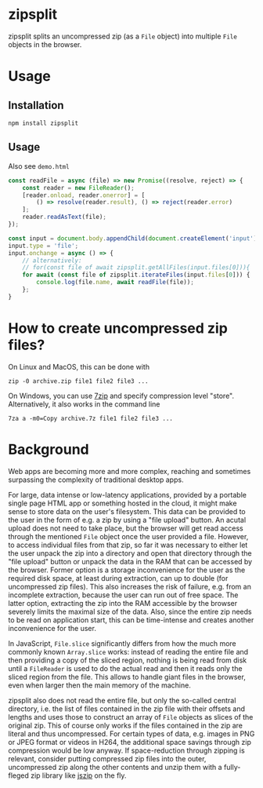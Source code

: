 # zipsplit
zipsplit splits an uncompressed zip (as a `File` object) into multiple `File`
objects in the browser.

# Usage
## Installation
```
npm install zipsplit
```
## Usage
Also see `demo.html`
```TypeScript
const readFile = async (file) => new Promise((resolve, reject) => {
    const reader = new FileReader();
    [reader.onload, reader.onerror] = [
        () => resolve(reader.result), () => reject(reader.error)
    ];
    reader.readAsText(file);
});

const input = document.body.appendChild(document.createElement('input'));
input.type = 'file';
input.onchange = async () => {
    // alternatively:            
    // for(const file of await zipsplit.getAllFiles(input.files[0])){
    for await (const file of zipsplit.iterateFiles(input.files[0])) {
        console.log(file.name, await readFile(file));
    };
}
```

# How to create uncompressed zip files?
On Linux and MacOS, this can be done with
```
zip -0 archive.zip file1 file2 file3 ...
```
On Windows, you can use [7zip](https://www.7-zip.org) and specify compression
level "store". Alternatively, it also works in the command line
```
7za a -m0=Copy archive.7z file1 file2 file3 ...
```

# Background
Web apps are becoming more and more complex, reaching and sometimes surpassing
the complexity of traditional desktop apps.

For large, data intense or low-latency applications, provided by a portable
single page HTML app or something hosted in the cloud, it might make sense to
store data on the user's filesystem. This data can be provided to the user in
the form of e.g. a zip by using a "file upload" button. An acutal upload does
not need to take place, but the browser will get read access through the
mentioned `File` object once the user provided a file. However, to access
individual files from that zip, so far it was necessary to either let the user
unpack the zip into a directory and open that directory through the "file
upload" button or unpack the data in the RAM that can be accessed by the
browser. Former option is a storage inconvenience for the user as the required
disk space, at least during extraction, can up to double (for uncompressed zip
files). This also increases the risk of failure, e.g. from an incomplete
extraction, because the user can run out of free space. The latter option,
extracting the zip into the RAM accessible by the browser severely limits the
maximal size of the data. Also, since the entire zip needs to be read on
application start, this can be time-intense and creates another inconvenience
for the user.

In JavaScript, `File.slice` significantly differs from how the much more
commonly known `Array.slice` works: instead of reading the entire file and
then providing a copy of the sliced region, nothing is being read from disk
until a `FileReader` is used to do the actual read and then it reads only the
sliced region from the file. This allows to handle giant files in the browser,
even when larger then the main memory of the machine.

zipsplit also does not read the entire file, but only the so-called central
directory, i.e. the list of files contained in the zip file with their offsets
and lengths and uses those to construct an array of `File` objects as slices
of the original zip. This of course only works if the files contained in the
zip are literal and thus uncompressed. For certain types of data, e.g. images
in PNG or JPEG format or videos in H264, the additional space savings through
zip compression would be low anyway. If space-reduction through zipping is
relevant, consider putting compressed zip files into the outer, uncompressed
zip along the other contents and unzip them with a fully-fleged zip library
like [jszip](https://github.com/Stuk/jszip) on the fly.